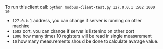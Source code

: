 To run this client call: `python modbus-client-test.py 127.0.0.1 1502 1000 10`

- `127.0.0.1` address, you can change if server is running on other machine
- `1502` port, you can change if server is listening on other port
- `1000` how many times 10 registers will be read in single measurement
- `10` how many measurements should be done to calculate avarage value.